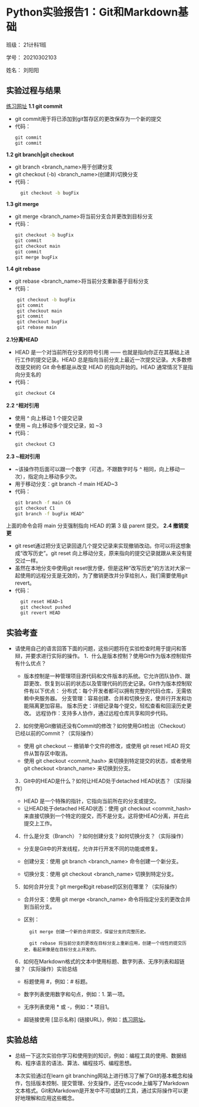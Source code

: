 # Python实验报告1：Git和Markdown基础
班级： 21计科1班

学号： 20210302103

姓名： 刘阳阳
## 实验过程与结果
[练习网址](https://learngitbranching.js.org/?locale=zh_CN)
**1.1 git commit**
* git commit用于将已添加到git暂存区的更改保存为一个新的提交
* 代码：
  ```bat
  git commit
  git commit
  ``` 
**1.2 git branch|git checkout**
* git branch <branch_name>用于创建分支
* git checkout (-b) <branch_name>(创建并)切换分支
* 代码：
  ```bat
    git checkout -b bugFix
  ```
**1.3 git merge**
* git merge <branch_name>将当前分支合并更改到目标分支
* 代码：
  ```bat
  git checkout -b bugFix
  git commit
  git checkout main
  git commit
  git merge bugFix
  ```

**1.4 git rebase**
* git rebase <branch_name>将当前分支重新基于目标分支
* 代码：
```bat
    git checkout -b bugFix
    git commit
    git checkout main
    git commit
    git checkout bugFix
    git rebase main
```
**2.1分离HEAD**
*  HEAD 是一个对当前所在分支的符号引用 —— 也就是指向你正在其基础上进行工作的提交记录。HEAD 总是指向当前分支上最近一次提交记录。大多数修改提交树的 Git 命令都是从改变 HEAD 的指向开始的。HEAD 通常情况下是指向分支名的
* 代码：
  ```bat
  git checkout C4
  ```
**2.2 ^相对引用**
* 使用 ^ 向上移动 1 个提交记录
* 使用 ~<num> 向上移动多个提交记录，如 ~3
* 代码：
  ```bat
  git checkout C3
  ```
**2.3 ~相对引用**
* ~该操作符后面可以跟一个数字（可选，不跟数字时与 ^ 相同，向上移动一次），指定向上移动多少次。
* 用于移动分支：git branch -f main HEAD~3
* 代码：
  ```bat
  git branch -f main C6
  git checkout C1
  git branch -f bugFix HEAD^
  ```

上面的命令会将 main 分支强制指向 HEAD 的第 3 级 parent 提交。 
**2.4  撤销变更**
* git reset通过把分支记录回退几个提交记录来实现撤销改动。你可以将这想象成“改写历史”。git reset 向上移动分支，原来指向的提交记录就跟从来没有提交过一样。
* 虽然在本地分支中使用git reset很方便，但是这种“改写历史”的方法对大家一起使用的远程分支是无效的，为了撤销更改并分享给别人，我们需要使用git revert。
* 代码：
  ```bat
    git reset HEAD~1
    git checkout pushed
    git revert HEAD
  ```

## 实验考查

* 请使用自己的语言回答下面的问题，这些问题将在实验检查时用于提问和答辩，并要求进行实际的操作。
    1．什么是版本控制？使用Git作为版本控制软件有什么优点？
    * 版本控制是一种管理项目源代码和文件版本的系统。它允许团队协作、跟踪更改、恢复到以前的状态以及管理代码的历史记录。Git作为版本控制软件有以下优点：
        分布式：每个开发者都可以拥有完整的代码仓库，无需依赖中央服务器。
        分支管理：容易创建、合并和切换分支，使并行开发和功能隔离更加容易。
        版本历史：详细记录每个提交，轻松查看和回滚历史更改。
        远程协作：支持多人协作，通过远程仓库共享和同步代码。

    2．如何使用Git撤销还没有Commit的修改？如何使用Git检出（Checkout）已经以前的Commit？（实际操作）
    * 使用 git checkout -- <file> 撤销单个文件的修改，或使用 git reset HEAD <file> 将文件从暂存区中取消。
    * 使用 git checkout <commit_hash> 来切换到特定提交的状态，或者使用 git checkout <branch_name> 来切换到分支。

    3．Git中的HEAD是什么？如何让HEAD处于detached HEAD状态？（实际操作）
    * HEAD 是一个特殊的指针，它指向当前所在的分支或提交。
    * 让HEAD处于detached HEAD状态：使用 git checkout <commit_hash> 来直接切换到一个特定的提交，而不是分支。这将使HEAD分离，并在此提交上工作。

    4．什么是分支（Branch）？如何创建分支？如何切换分支？（实际操作）
    * 分支是Git中的开发线程，允许并行开发不同的功能或修复。

    * 创建分支：使用 git branch <branch_name> 命令创建一个新分支。

    * 切换分支：使用 git checkout <branch_name> 切换到特定分支。

    5．如何合并分支？git merge和git rebase的区别在哪里？（实际操作）
    * 合并分支：使用 git merge <branch_name> 命令将指定分支的更改合并到当前分支。
    * 区别：

            git merge 创建一个新的合并提交，保留分支的完整历史。

            git rebase 将当前分支的更改在目标分支上重新应用，创建一个线性的提交历史，看起来像是在目标分支上开发的。

    6．如何在Markdown格式的文本中使用标题、数字列表、无序列表和超链接？（实际操作）实验总结
    * 标题使用 #，例如：# 标题。

    * 数字列表使用数字和句点，例如：1. 第一项。

    * 无序列表使用 * 或 -，例如：* 项目1。

    * 超链接使用 [显示名称] (链接URL)，例如：[练习网址](https://learngitbranching.js.org/?locale=zh_CN)。

## 实验总结
* 总结一下这次实验你学习和使用到的知识，例如：编程工具的使用、数据结构、程序语言的语法、算法、编程技巧、编程思想。

  本次实验通过在learn git branching网站上进行练习了解了Git的基本概念和操作，包括版本控制、提交管理、分支操作，还在vscode上编写了Markdown文本格式。Git和Markdown是开发中不可或缺的工具，通过实际操作可以更好地理解和应用这些概念。